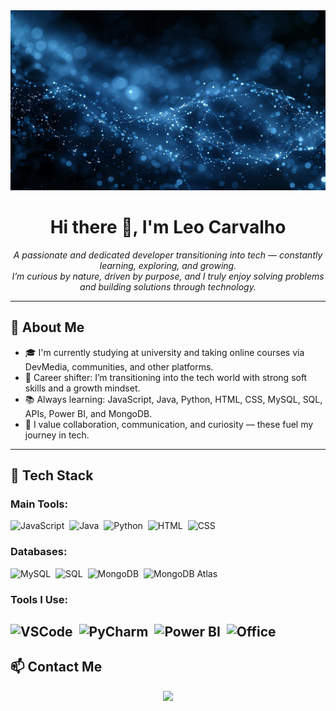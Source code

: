 <img src="3.jpeg" style="width: auto;" alt="Descrição da imagem">

<h1 align="center">Hi there 👋, I'm Leo Carvalho</h1>

<p align="center">
  <em>
    A passionate and dedicated developer transitioning into tech — constantly learning, exploring, and growing. <br>
    I’m curious by nature, driven by purpose, and I truly enjoy solving problems and building solutions through technology.
  </em>
</p>

---

## 🧠 About Me

- 🎓 I'm currently studying at university and taking online courses via DevMedia, communities, and other platforms.
- 🔄 Career shifter: I’m transitioning into the tech world with strong soft skills and a growth mindset.
- 📚 Always learning: JavaScript, Java, Python, HTML, CSS, MySQL, SQL, APIs, Power BI, and MongoDB.
- 💼 I value collaboration, communication, and curiosity — these fuel my journey in tech.

---

## 🚀 Tech Stack

### Main Tools:

![JavaScript](https://img.shields.io/badge/JavaScript-F7DF1E?style=for-the-badge&logo=javascript&logoColor=black)&nbsp;
![Java](https://img.shields.io/badge/Java-ED8B00?style=for-the-badge&logo=java&logoColor=white)&nbsp;
![Python](https://img.shields.io/badge/Python-14354C?style=for-the-badge&logo=python&logoColor=white)&nbsp;
![HTML](https://img.shields.io/badge/HTML5-E34F26?style=for-the-badge&logo=html5&logoColor=white)&nbsp;
![CSS](https://img.shields.io/badge/CSS3-1572B6?style=for-the-badge&logo=css3&logoColor=white)&nbsp;

### Databases:

![MySQL](https://img.shields.io/badge/MySQL-4479A1?style=for-the-badge&logo=mysql&logoColor=white)&nbsp;
![SQL](https://img.shields.io/badge/SQL-003B57?style=for-the-badge&logo=postgresql&logoColor=white)&nbsp;
![MongoDB](https://img.shields.io/badge/MongoDB-4EA94B?style=for-the-badge&logo=mongodb&logoColor=white)&nbsp;
![MongoDB Atlas](https://img.shields.io/badge/MongoDB_Atlas-4EA94B?style=for-the-badge&logo=mongodb&logoColor=white)&nbsp;

### Tools I Use:

![VSCode](https://img.shields.io/badge/Visual_Studio_Code-007ACC?style=for-the-badge&logo=visual-studio-code&logoColor=white)&nbsp;
![PyCharm](https://img.shields.io/badge/PyCharm-000000?style=for-the-badge&logo=pycharm&logoColor=white)&nbsp;
![Power BI](https://img.shields.io/badge/Power_BI-F2C811?style=for-the-badge&logo=powerbi&logoColor=black)&nbsp;
![Office](https://img.shields.io/badge/Microsoft_Office-D83B01?style=for-the-badge&logo=microsoft-office&logoColor=white)&nbsp;
---

## 📫 Contact Me

<div align="center">
  <a href="mailto:dev.leocarvalho@gmail.com">
    <img src="https://img.shields.io/badge/Gmail-D14836?style=for-the-badge&logo=gmail&logoColor=white"/>
  </a>
  <a href="[https://www.linkedin.com/in/yourlinkedin](https://www.linkedin.com/in/devleocarvalho/" target="_blank">
    <img src="https://img.shields.io/badge/LinkedIn-0077B5?style=for-the-badge&logo=lin
